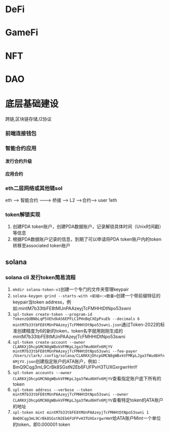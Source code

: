 # DeFi

# GameFi

# NFT

# DAO

# 底层基础建设
跨链,区块链存储,l2协议   



### 前端连接钱包

### 智能合约应用 

#### 发行合约升级

#### 应用合约

### eth二层网络或其他链sol
eth --> 智能合约 ---> 桥接 --> L2 -->合约--> user 1eth

### token解锁实现
1. 创建PDA token账户，创建PDA数据账户，记录解锁具体时间（Unix时间戳）等信息
2. 根据PDA数据账户记录的信息，到期了可以申请将PDA token账户内的token转移至associated token账户



## solana

### solana cli 发行token简易流程
1. `mkdir solana-token-v1`创建一个专门的文件夹管理keypair
2. `solana-keygen grind --starts-with <前缀>:<数量>`创建一个带前缀特征的keypair当token address，例如:mintM7b33tbFE8tMUnPAAzeyjTcFMHHtDtNpo53swni
3. `spl-token create-token --program-id TokenzQdBNbLqP5VEhdkAS6EPFLC1PHnBqCXEpPxuEb --decimals 6 mintM7b33tbFE8tMUnPAAzeyjTcFMHHtDtNpo53swni.json`通过Token-2022的标准创建精度为6的新的token，token名字就用刚刚生成的mintM7b33tbFE8tMUnPAAzeyjTcFMHHtDtNpo53swni
4. `spl-token create-account --owner CLARKXjDhcpGMCN8gWBxkVFMKpLJga3fWud6Hfn6MjYV mintM7b33tbFE8tMUnPAAzeyjTcFMHHtDtNpo53swni --fee-payer /Users/clark/.config/solana/CLARKXjDhcpGMCN8gWBxkVFMKpLJga3fWud6Hfn6MjYV.json`创建指定账户的ATA账户，例如：BmQ9Cqg3mL9CrBk8SGstN2Eb6FUFPvH3TUXGxrgwrHmY
5. `spl-token accounts --owner CLARKXjDhcpGMCN8gWBxkVFMKpLJga3fWud6Hfn6MjYV`查看指定账户底下所有的token
6. `spl-token address --verbose --token mintM7b33tbFE8tMUnPAAzeyjTcFMHHtDtNpo53swni --owner CLARKXjDhcpGMCN8gWBxkVFMKpLJga3fWud6Hfn6MjYV`查看特定token的ATA账户的地址
7. `spl-token mint mintM7b33tbFE8tMUnPAAzeyjTcFMHHtDtNpo53swni 1 BmQ9Cqg3mL9CrBk8SGstN2Eb6FUFPvH3TUXGxrgwrHmY`给ATA账户Mint一个单位的token，即0.000001 token
